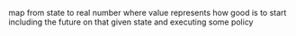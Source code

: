 map from state to real number where value represents how good is to start including the future on that given state and executing some policy
